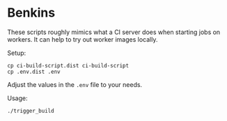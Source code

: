 # Benkins

These scripts roughly mimics what a CI server does when starting jobs on workers.
It can help to try out worker images locally.

Setup:

````
cp ci-build-script.dist ci-build-script
cp .env.dist .env
````

Adjust the values in the `.env` file to your needs.

Usage:

````
./trigger_build
````
